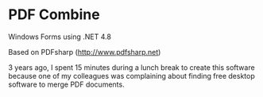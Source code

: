 # PDF Combine

Windows Forms using .NET 4.8

Based on PDFsharp (http://www.pdfsharp.net)

3 years ago, I spent 15 minutes during a lunch break to create this software because one of my colleagues was complaining about finding free desktop software to merge PDF documents.
